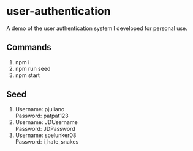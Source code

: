 # user-authentication
A demo of the user authentication system I developed for personal use.

## Commands
1. npm i
2. npm run seed
3. npm start

## Seed
1. Username: pjuliano  
   Password: patpat123
2. Username: JDUsername  
   Password: JDPassword
3. Username: spelunker08  
   Password: i_hate_snakes
